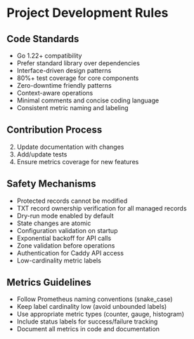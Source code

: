 # Project Development Rules

## Code Standards

- Go 1.22+ compatibility
- Prefer standard library over dependencies
- Interface-driven design patterns
- 80%+ test coverage for core components
- Zero-downtime friendly patterns
- Context-aware operations
- Minimal comments and concise coding language
- Consistent metric naming and labeling

## Contribution Process

2. Update documentation with changes
3. Add/update tests
4. Ensure metrics coverage for new features

## Safety Mechanisms

- Protected records cannot be modified
- TXT record ownership verification for all managed records
- Dry-run mode enabled by default
- State changes are atomic
- Configuration validation on startup
- Exponential backoff for API calls
- Zone validation before operations
- Authentication for Caddy API access
- Low-cardinality metric labels

## Metrics Guidelines

- Follow Prometheus naming conventions (snake_case)
- Keep label cardinality low (avoid unbounded labels)
- Use appropriate metric types (counter, gauge, histogram)
- Include status labels for success/failure tracking
- Document all metrics in code and documentation
